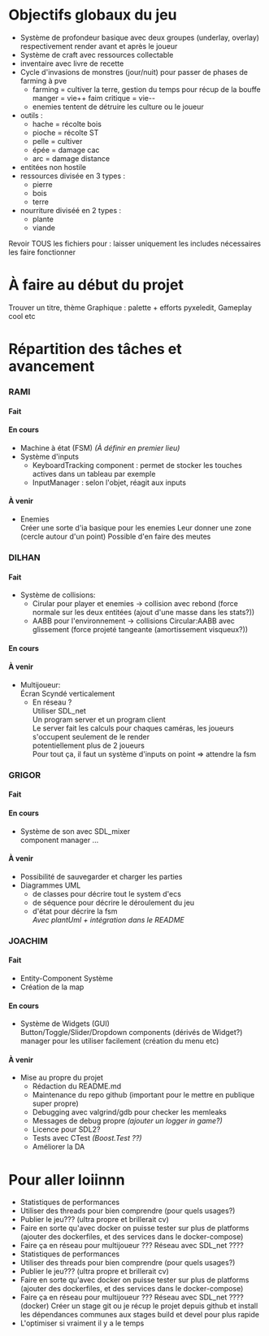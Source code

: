 # Objectifs globaux du jeu
- Système de profondeur basique avec deux groupes (underlay, overlay) respectivement render avant et après le joueur
- Système de craft avec ressources collectable
- inventaire avec livre de recette
- Cycle d'invasions de monstres (jour/nuit) pour passer de phases de farming à pve
    * farming = cultiver la terre, gestion du temps pour récup de la bouffe
        manger = vie++
        faim critique = vie--
    * enemies tentent de détruire les culture ou le joueur
- outils : 
    * hache = récolte bois
    * pioche = récolte ST
    * pelle = cultiver
    * épée = damage cac
    * arc = damage distance
- entitées non hostile
- ressources divisée en 3 types :
    * pierre
    * bois
    * terre
- nourriture diviséé en 2 types :
    * plante
    * viande
    
Revoir TOUS les fichiers pour :
    laisser uniquement les includes nécessaires
    les faire fonctionner

# À faire au début du projet
Trouver un titre, thème
Graphique : palette + efforts pyxeledit,
Gameplay cool etc

# Répartition des tâches et avancement

### RAMI
#### Fait
#### En cours
- Machine à état (FSM) *(À définir en premier lieu)*
- Système d'inputs  
    - KeyboardTracking component : permet de stocker les touches actives dans un tableau par exemple  
    - InputManager : selon l'objet, réagit aux inputs
#### À venir
- Enemies  
    Créer une sorte d'ia basique pour les enemies
    Leur donner une zone (cercle autour d'un point)
    Possible d'en faire des meutes
### DILHAN
#### Fait
- Système de collisions:  
    - Cirular pour player et enemies ->  collision avec rebond (force normale sur les deux entitées (ajout d'une masse dans les stats?))
    - AABB pour l'environnement -> collisions Circular:AABB avec glissement (force projeté tangeante (amortissement visqueux?))
#### En cours
#### À venir
- Multijoueur:  
    Écran Scyndé verticalement
    - En réseau ?  
        Utiliser SDL_net  
        Un program server et un program client  
        Le server fait les calculs pour chaques caméras, les joueurs s'occupent   seulement de le render  
        potentiellement plus de 2 joueurs  
        Pour tout ça, il faut un système d'inputs on point => attendre la fsm  
### GRIGOR
#### Fait
#### En cours
- Système de son avec SDL_mixer  
    component
    manager
    ...
#### À venir
- Possibilité de sauvegarder et charger les parties
- Diagrammes UML  
    - de classes pour décrire tout le system d'ecs
    - de séquence pour décrire le déroulement du jeu
    - d'état pour décrire la fsm  
*Avec plantUml + intégration dans le README*

### JOACHIM
#### Fait
- Entity-Component Système
- Création de la map
#### En cours
- Système de Widgets (GUI)  
    Button/Toggle/Slider/Dropdown components (dérivés de Widget?)
    manager pour les utiliser facilement (création du menu etc)
#### À venir
- Mise au propre du projet
    - Rédaction du README.md
    - Maintenance du repo github (important pour le mettre en publique super propre)
    - Debugging avec valgrind/gdb pour checker les memleaks
    - Messages de debug propre *(ajouter un logger in game?)*
    - Licence pour SDL2?
    - Tests avec CTest *(Boost.Test ??)*    
    - Améliorer la DA

# Pour aller loiinnn
- Statistiques de performances
- Utiliser des threads pour bien comprendre (pour quels usages?)
- Publier le jeu??? (ultra propre et brillerait cv)
- Faire en sorte qu'avec docker on puisse tester sur plus de platforms (ajouter des dockerfiles, et des services dans le docker-compose)
- Faire ça en réseau pour multijoueur ??? Réseau avec SDL_net ????
- Statistiques de performances
- Utiliser des threads pour bien comprendre (pour quels usages?)
- Publier le jeu??? (ultra propre et brillerait cv)
- Faire en sorte qu'avec docker on puisse tester sur plus de platforms (ajouter des dockerfiles, et des services dans le docker-compose)
- Faire ça en réseau pour multijoueur ??? Réseau avec SDL_net ????
(docker) Créer un stage git ou je récup le projet depuis github et install les dépendances communes aux stages build et devel pour plus rapide
- L'optimiser si vraiment il y a le temps